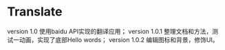 # Translate
version 1.0 使用baidu API实现的翻译应用；
version 1.0.1 整理文档和方法，测试一动画，实现了底部Hello words；
version 1.0.2 编辑图标和背景，修饰UI。
